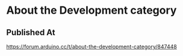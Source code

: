 # About the Development category

## Published At

https://forum.arduino.cc/t/about-the-development-category/847448
